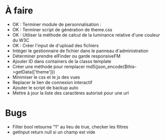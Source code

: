 À faire
=======

- OK : Terminer module de personnalisation :
- OK : Terminer script de génération de theme.css
- OK : Utiliser la méthode de calcul de la luminance relative d'une couleur du W3C
- OK : Créer l'input de d'upload des fichiers
- Intéger le gestionnaire de fichier dans le panneau d'administration
- Déterminer prendre elFinder ou garde responsiveFM
- Ajouter ID dans containers de la classs template
- Créer une méthode pour remplacer md5(json_encode($this->getData(['theme']))
- Minimiser le css et le js des vues
- Replacer le lien de connexion interactif
- Ajouter le script de backup auto
- Mettre à jour la liste des caractères autorisé pour une url

Bugs
====

- Filter bool retourne "1" au lieu de true, checker les filtres
- getInput return null si un champ est vide